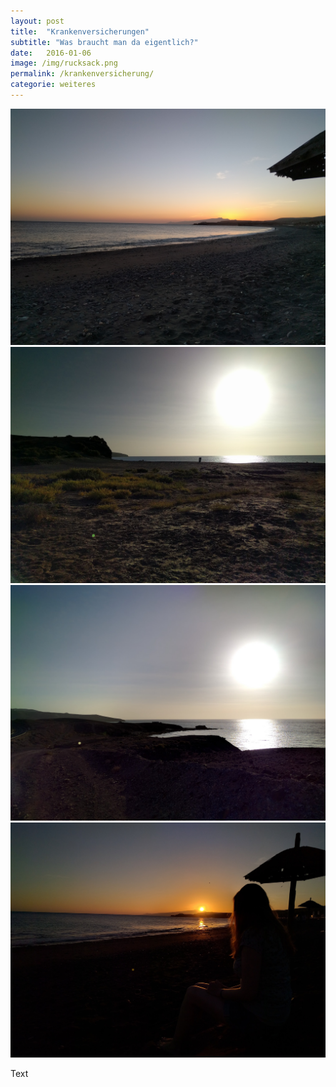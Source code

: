 ```yaml
---
layout: post
title:  "Krankenversicherungen"
subtitle: "Was braucht man da eigentlich?"
date:   2016-01-06
image: /img/rucksack.png
permalink: /krankenversicherung/
categorie: weiteres
---
```




<div class="container-gallery">
<div><img src="/img/fuerte-5.jpg" alt></div>
<div><img src="/img/fuerte-3.jpg" alt></div>
<div><img src="/img/fuerte-2.jpg" alt></div>
<div><img src="/img/fuerte-4.jpg" alt></div>
</div>

Text
